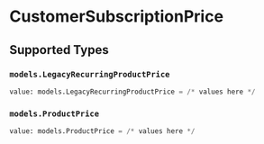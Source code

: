 # CustomerSubscriptionPrice


## Supported Types

### `models.LegacyRecurringProductPrice`

```python
value: models.LegacyRecurringProductPrice = /* values here */
```

### `models.ProductPrice`

```python
value: models.ProductPrice = /* values here */
```

